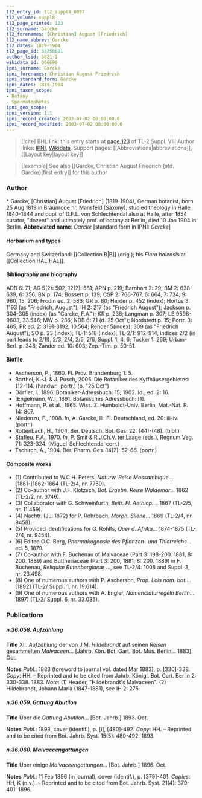 ```yaml
---
tl2_entry_id: tl2_suppl8_0087
tl2_volume: suppl8
tl2_page_printed: 123
tl2_surname: Garcke
tl2_forenames: [Christian] August [Friedrich]
tl2_name_abbrev: Garcke
tl2_dates: 1819-1904
tl2_page_id: 33258601
author_lsid: 3021-1
wikidata_id: Q66696
ipni_surname: Garcke
ipni_forenames: Christian August Friedrich
ipni_standard_form: Garcke
ipni_dates: 1819-1904
ipni_taxon_scope: 
- Botany
- Spermatophytes
ipni_geo_scope: 
ipni_version: 1.1
ipni_record_created: 2003-07-02 00:00:00.0
ipni_record_modified: 2003-07-02 00:00:00.0
---
```


> [!cite] BHL link: this entry starts at [page 123](https://www.biodiversitylibrary.org/page/33258601) of TL-2 Suppl. VIII
> Author links: [IPNI](https://www.ipni.org/a/3021-1), [Wikidata](https://www.wikidata.org/wiki/Q66696). Support pages: [[Abbreviations|abbreviations]], [[Layout key|layout key]]

> [!example] See also [[Garcke, Christian August Friedrich {std. Garcke}|first entry]] for this author

### Author

\* Garcke, \[Christian\] August \[Friedrich\] (1819-1904), German botanist, born 25 Aug 1819 in Bräunrode nr. Mansfeld (Saxony), studied theology in Halle 1840-1844 and pupil of D.F.L. von Schlechtendal also at Halle, after 1854 curator, "dozent" and ultimately prof. of botany at Berlin, died 10 Jan 1904 in Berlin. 
**Abbreviated name**: *Garcke* \[standard form in IPNI: *Garcke*\]

#### Herbarium and types

Germany and Switzerland: [[Collection B|B]] (orig.); his *Flora halensis* at [[Collection HAL|HAL]].

#### Bibliography and biography

ADB 6: 71; AG 5(2): 502, 12(2): 581; APN p. 219; Barnhart 2: 29; BM 2: 638-639, 6: 356; BN p. 174; Bossert p. 139; CSP 2: 766-767, 6: 664, 7: 734, 9: 960, 15: 206; Frodin ed. 2: 586; GR p. 80; Herder p. 452 (index); Hortus 3: 1193 (as "Friedrich, August"); IH 2: 217 (as "Friedrich August"); Jackson p. 304-305 (index) (as "Garcke, F.A."); KR p. 236; Langman p. 307; LS 9598-9603, 33.546; MW p. 236; NDB 6: 71 (d. 25 Oct"); Nordstedt p. 15; Portr. 3: 465; PR ed. 2: 3191-3192, 10.564; Rehder 5(index): 309 (as "Friedrich August"); SO p. 23 (index); TL-1: 518 (index); TL-2/1: 912-914, indices 2/2 (in part leads to 2/1!), 2/3, 2/4, 2/5, 2/6, Suppl. 1, 4, 6; Tucker 1: 269; Urban-Berl. p. 348; Zander ed. 10: 603; Zep.-Tim. p. 50-51.

#### Biofile

- Ascherson, P., 1860. Fl. Prov. Brandenburg 1: 5.
- Barthel, K.-J. & J. Pusch, 2005. Die Botaniker des Kyffhäusergebietes: 112-114. (handwr., portr.) (b. "25 Oct")
- Dörfler, I., 1896. Botaniker-Adressbuch: 15; 1902. Id., ed. 2: 16.
- \[Engelmann, W.\], 1891. Botanisches Adressbuch: \[1\].
- Hoffmann, P. et al., 1965. Wiss. Z. Humboldt-Univ. Berlin, Mat.-Nat. R. 14: 807.
- Niedenzu, F., 1908. *In*, A. Garcke, Ill. Fl. Deutschland, ed. 20: iii-iv. (portr.)
- Rottenbach, H., 1904. Ber. Deutsch. Bot. Ges. 22: (44)-(48). (bibl.)
- Stafleu, F.A., 1970. *In*, P. Smit & R.J.Ch.V. ter Laage (eds.), Regnum Veg. 71: 323-324. (Miguel-Schlechtendal corr.)
- Tschirch, A., 1904. Ber. Pharm. Ges. 14(2): 52-66. (portr.)

#### Composite works

- (1) Contributed to W.C.H. Peters, *Naturw. Reise Mossambique*... \[1861-\]1862-1864 (TL-2/4, nr. 7759).
- (2) Co-author with J.F. Klotzsch, *Bot. Ergebn. Reise Waldemar*... 1862 (TL-2/2, nr. 3746).
- (3) Collaborator with G. Schweinfurth, *Beitr. Fl. Aethiop.*... 1867 (TL-2/5, nr. 11.459).
- (4) Nachtr. (Jul 1872) for P. Rohrbach, *Morph. Silene*... 1869 (TL-2/4, nr. 9458).
- (5) Provided identifications for G. Rohlfs, *Quer d. Afrika*... 1874-1875 (TL-2/4, nr. 9454).
- (6) Edited O.C. Berg, *Pharmakognosie des Pflanzen- und Thierreichs*... ed. 5, 1879.
- (7) Co-author with F. Buchenau of Malvaceae (Part 3: 198-200. 1881, 8: 200. 1889) and Büttneriaceae (Part 3: 200, 1881, 8: 200. 1889) in F. Buchenau, *Reliquiæ Rutenbergianæ* ..., see TL-2/4: 1008 and Suppl. 3, nr. 23.498.
- (8) One of numerous authors with P. Ascherson, *Prop. Lois nom. bot.*... \[1892\] (TL-2/ Suppl. 1, nr. 19.614).
- (9) One of numerous authors with A. Engler, *Nomenclaturregeln Berlin*... 1897) (TL-2/ Suppl. 6, nr. 33.035).

### Publications

##### n.36.058. Aufzählung

**Title**
XII. *Aufzählung* der von J.M. *Hildebrandt* auf seinen *Reisen* gesammelten *Malvaceen*... \[Jahrb. Kön. Bot. Gart. Bot. Mus. Berlin... 1883\]. Oct.

**Notes**
*Publ*.: 1883 (foreword to journal vol. dated Mar 1883), p. \[330\]-338. *Copy*: HH. – Reprinted and to be cited from Jahrb. Königl. Bot. Gart. Berlin 2: 330-338. 1883.
*Note*: (1) Header, "Hildebrandt's Malvaceen". (2) Hildebrandt, Johann Maria (1847-1881), see IH 2: 275.

##### n.36.059. Gattung Abutilon

**Title**
Über die *Gattung Abutilon*... \[Bot. Jahrb.\] 1893. Oct.

**Notes**
*Publ*.: 1893, cover (identif.), p. \[i\], \[480\]-492. *Copy*: HH. – Reprinted and to be cited from Bot. Jahrb. Syst. 15(5): 480-492. 1893.

##### n.36.060. Malvaceengattungen

**Title**
Über einige *Malvaceengattungen*... \[Bot. Jahrb.\] 1896. Oct.

**Notes**
*Publ*.: 11 Feb 1896 (in journal), cover (identif.), p. \[379\]-401. *Copies*: HH, K (n.v.). – Reprinted and to be cited from Bot. Jahrb. Syst. 21(4): 379-401. 1896.

